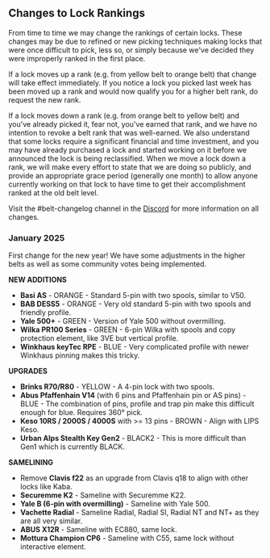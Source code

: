 ## Changes to Lock Rankings

From time to time we may change the rankings of certain locks. These changes may be due to refined or new picking
techniques making locks that were once difficult to pick, less so, or simply because we've decided they were improperly
ranked in the first place.

If a lock moves up a rank (e.g. from yellow belt to orange belt) that change will take effect immediately. If you notice
a lock you picked last week has been moved up a rank and would now qualify you for a higher belt rank, do request the
new rank.

If a lock moves down a rank (e.g. from orange belt to yellow belt) and you've already picked it, fear not, you've earned
that rank, and we have no intention to revoke a belt rank that was well-earned. We also understand that some locks
require a significant financial and time investment, and you may have already purchased a lock and started working on it
before we announced the lock is being reclassified. When we move a lock down a rank, we will make every effort to state
that we are doing so publicly, and provide an appropriate grace period (generally one month) to allow anyone currently
working on that lock to have time to get their accomplishment ranked at the old belt level.

Visit the #belt-changelog channel in the [Discord](https://discord.gg/lockpicking) for more information on all changes.

### January 2025

First change for the new year! We have some adjustments in the higher belts as well as some community votes being implemented.

**NEW ADDITIONS**

- **Basi AS** - ORANGE - Standard 5-pin with two spools, similar to V50.
- **BAB DESS5** - ORANGE - Very old standard 5-pin with two spools and friendly profile.
- **Yale 500+** - GREEN - Version of Yale 500 without overmilling.
- **Wilka PR100 Series** - GREEN - 6-pin Wilka with spools and copy protection element, like 3VE but vertical profile.
- **Winkhaus keyTec RPE** - BLUE - Very complicated profile with newer Winkhaus pinning makes this tricky.

**UPGRADES**

- **Brinks R70/R80** - YELLOW - A 4-pin lock with two spools.
- **Abus Pfaffenhain V14** (with 6 pins and Pfaffenhain pin or AS pins) - BLUE - The combination of pins, profile and trap pin make this difficult enough for blue. Requires 360° pick.
- **Keso 10RS / 2000S / 4000S** with >= 13 pins - BROWN - Align with LIPS Keso.
- **Urban Alps Stealth Key Gen2** - BLACK2 - This is more difficult than Gen1 which is currently BLACK.

**SAMELINING**

- Remove **Clavis f22** as an upgrade from Clavis q18 to align with other locks like Kaba.
- **Securemme K2** - Sameline with Securemme K22.
- **Yale B (6-pin with overmilling)** - Sameline with Yale 500.
- **Vachette Radial** - Sameline Radial, Radial SI, Radial NT and NT+ as they are all very similar.
- **ABUS X12R** - Sameline with EC880, same lock.
- **Mottura Champion CP6** - Sameline with C55, same lock without interactive element.
